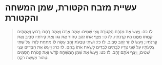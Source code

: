 # עשיית מזבח הקטורת, שמן המשחה והקטורת

> לז כה: וַיַּעַשׂ אֶת מִזְבַּח הַקְּטֹרֶת עֲצֵי שִׁטִּים:  אַמָּה אָרְכּוֹ וְאַמָּה רָחְבּוֹ רָבוּעַ וְאַמָּתַיִם קֹמָתוֹ מִמֶּנּוּ הָיוּ קַרְנֹתָיו.
> לז כו: וַיְצַף אֹתוֹ זָהָב טָהוֹר אֶת גַּגּוֹ וְאֶת קִירֹתָיו סָבִיב וְאֶת קַרְנֹתָיו; וַיַּעַשׂ לוֹ זֵר זָהָב סָבִיב.
> לז כז: וּשְׁתֵּי טַבְּעֹת זָהָב עָשָׂה לוֹ מִתַּחַת לְזֵרוֹ עַל שְׁתֵּי צַלְעֹתָיו עַל שְׁנֵי צִדָּיו לְבָתִּים לְבַדִּים לָשֵׂאת אֹתוֹ בָּהֶם.
> לז כח: וַיַּעַשׂ אֶת הַבַּדִּים עֲצֵי שִׁטִּים; וַיְצַף אֹתָם זָהָב.
> לז כט: וַיַּעַשׂ אֶת שֶׁמֶן הַמִּשְׁחָה קֹדֶשׁ וְאֶת קְטֹרֶת הַסַּמִּים טָהוֹר מַעֲשֵׂה רֹקֵחַ. 
 

